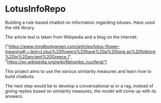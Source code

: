 # LotusInfoRepo
Building a rule-based chatbot on information regarding lotuses. 
Have used the nltk library.

The article text is taken from Wikipedia and a blog on the internet: 

[\"https://www.mindbodygreen.com/articles/lotus-flower-meaning#:~:text=Lotus%20flowers%20have%20a%20long,as%20folklore%20in%20ancient%20Greece.\",
\"https://en.wikipedia.org/wiki/Nelumbo_nucifera\"]

This project aims to use the various similarity measures and learn how to build chatbots.

The next step would be to develop a conversational-ai or a rag, instead of giving replies based on similarity measures, the model will come up with its answers.
